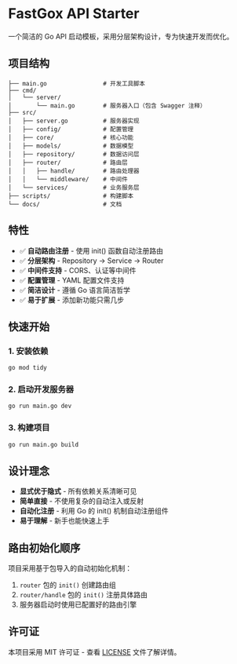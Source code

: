 # FastGox API Starter

一个简洁的 Go API 启动模板，采用分层架构设计，专为快速开发而优化。

## 项目结构

```
├── main.go                # 开发工具脚本
├── cmd/
│   └── server/
│       └── main.go        # 服务器入口（包含 Swagger 注释）
├── src/
│   ├── server.go          # 服务器实现
│   ├── config/            # 配置管理
│   ├── core/              # 核心功能
│   ├── models/            # 数据模型
│   ├── repository/        # 数据访问层
│   ├── router/            # 路由层
│   │   ├── handle/        # 路由处理器
│   │   └── middleware/    # 中间件
│   └── services/          # 业务服务层
├── scripts/               # 构建脚本
└── docs/                  # 文档
```

## 特性

- ✅ **自动路由注册** - 使用 init() 函数自动注册路由
- ✅ **分层架构** - Repository → Service → Router
- ✅ **中间件支持** - CORS、认证等中间件
- ✅ **配置管理** - YAML 配置文件支持
- ✅ **简洁设计** - 遵循 Go 语言简洁哲学
- ✅ **易于扩展** - 添加新功能只需几步

## 快速开始

### 1. 安装依赖
```bash
go mod tidy
```

### 2. 启动开发服务器
```bash
go run main.go dev
```

### 3. 构建项目
```bash
go run main.go build
```

## 设计理念

- **显式优于隐式** - 所有依赖关系清晰可见
- **简单直接** - 不使用复杂的自动注入或反射
- **自动化注册** - 利用 Go 的 init() 机制自动注册组件
- **易于理解** - 新手也能快速上手

## 路由初始化顺序

项目采用基于包导入的自动初始化机制：

1. `router` 包的 `init()` 创建路由组
2. `router/handle` 包的 `init()` 注册具体路由
3. 服务器启动时使用已配置好的路由引擎

## 许可证

本项目采用 MIT 许可证 - 查看 [LICENSE](LICENSE) 文件了解详情。